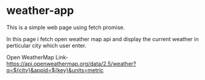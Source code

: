 # weather-app

This is a simple web page using fetch promise.

In this page i fetch open weather map api and display the current weather in perticular city which user enter.

Open WeatherMap Link- https://api.openweathermap.org/data/2.5/weather?q=${city}&appid=${key}&units=metric
